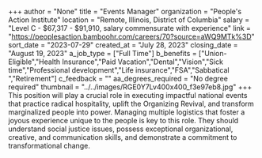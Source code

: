 +++
author = "None"
title = "Events Manager"
organization = "People's Action Institute"
location = "Remote, Illinois, District of Columbia"
salary = "Level C - $67,317 - $91,910, salary commensurate with experience"
link = "https://peoplesaction.bamboohr.com/careers/70?source=aWQ9MTk%3D"
sort_date = "2023-07-29"
created_at = "July 28, 2023"
closing_date = "August 19, 2023"
a_job_type = ["Full Time"]
b_benefits = ["Union-Eligible","Health Insurance","Paid Vacation","Dental","Vision","Sick time","Professional development","Life insurance","FSA","Sabbatical ","Retirement"]
c_feedback = ""
aa_degrees_required = "No degree required"
thumbnail = "../../images/RGE0Y7Lv400x400_f3e97eb8.jpg"
+++
This position will play a crucial role in executing impactful national events that practice radical hospitality, uplift the Organizing Revival, and transform marginalized people into power. Managing multiple logistics that foster a joyous experience unique to the people is key to this role. They should understand social justice issues, possess exceptional organizational, creative, and communication skills, and demonstrate a commitment to transformational change. 